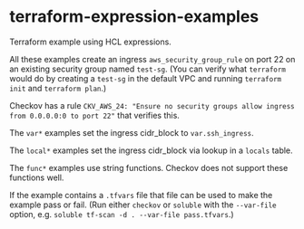 # terraform-expression-examples

Terraform example using HCL expressions.

All these examples create an ingress `aws_security_group_rule` on port 22 on an existing security group named `test-sg`.  (You can verify what `terraform` would do by creating a `test-sg` in the default VPC and running `terraform init` and `terraform plan`.)

Checkov has a rule `CKV_AWS_24: "Ensure no security groups allow ingress from 0.0.0.0:0 to port 22"` that verifies this.

The `var*` examples set the ingress cidr_block to `var.ssh_ingress`.

The `local*` examples set the ingress cidr_block via lookup in a `locals` table.

The `func*` examples use string functions.  Checkov does not support these functions well.

If the example contains a `.tfvars` file that file can be used to make the example pass or fail.  (Run either `checkov` or `soluble` with the `--var-file` option, e.g. `soluble tf-scan -d . --var-file pass.tfvars`.)
